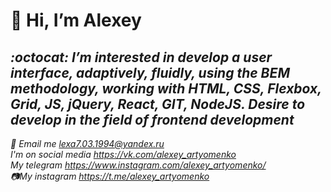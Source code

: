 # 👋 Hi, I’m Alexey
___:octocat: I’m interested in develop a user interface, adaptively, fluidly, using the BEM methodology, working with HTML, CSS, Flexbox, Grid, JS, jQuery, React, GIT, NodeJS. Desire to develop in the field of frontend development___
---
_📧 Email me <lexa7.03.1994@yandex.ru>_<br/>
_I'm on social media <https://vk.com/alexey_artyomenko>_<br/>
_My telegram <https://www.instagram.com/alexey_artyomenko/>_<br/>
_📷My instagram <https://t.me/alexey_artyomenko>_
